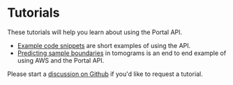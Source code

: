 # Tutorials

These tutorials will help you learn about using the Portal API.

- [Example code snippets](./cryoet_data_portal_docsite_examples.md) are short examples of using the API.
- [Predicting sample boundaries](./tutorial_sample_boundaries.md) in tomograms is an end to end example of using AWS and the Portal API.

Please start a [discussion on Github](https://github.com/chanzuckerberg/cryoet-data-portal/discussions/new/choose) if you'd like to request a tutorial.
